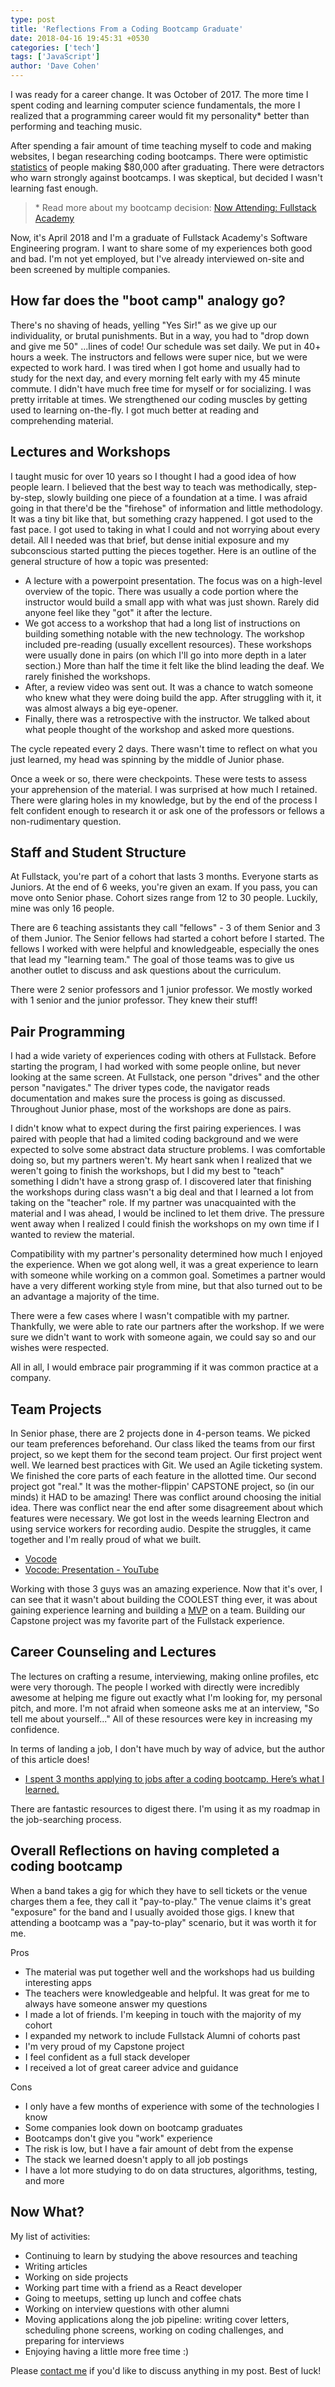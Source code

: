 ```yaml
---
type: post
title: 'Reflections From a Coding Bootcamp Graduate'
date: 2018-04-16 19:45:31 +0530
categories: ['tech']
tags: ['JavaScript']
author: 'Dave Cohen'
---
```


I was ready for a career change. It was October of 2017. The more time I spent coding and learning computer science fundamentals, the more I realized that a programming career would fit my personality\* better than performing and teaching music.

After spending a fair amount of time teaching myself to code and making websites, I began researching coding bootcamps. There were optimistic [statistics](https://cirr.org/data) of people making \$80,000 after graduating. There were detractors who warn strongly against bootcamps. I was skeptical, but decided I wasn't learning fast enough.

> \* Read more about my bootcamp decision:
> [Now Attending: Fullstack Academy](/tech/now-attending-fullstack)

Now, it's April 2018 and I'm a graduate of Fullstack Academy's Software Engineering program. I want to share some of my experiences both good and bad. I'm not yet employed, but I've already interviewed on-site and been screened by multiple companies.

## How far does the "boot camp" analogy go?

There's no shaving of heads, yelling "Yes Sir!" as we give up our individuality, or brutal punishments. But in a way, you had to "drop down and give me 50" ...lines of code! Our schedule was set daily. We put in 40+ hours a week. The instructors and fellows were super nice, but we were expected to work hard. I was tired when I got home and usually had to study for the next day, and every morning felt early with my 45 minute commute. I didn't have much free time for myself or for socializing. I was pretty irritable at times. We strengthened our coding muscles by getting used to learning on-the-fly. I got much better at reading and comprehending material.

## Lectures and Workshops

I taught music for over 10 years so I thought I had a good idea of how people learn. I believed that the best way to teach was methodically, step-by-step, slowly building one piece of a foundation at a time. I was afraid going in that there'd be the "firehose" of information and little methodology. It was a tiny bit like that, but something crazy happened. I got used to the fast pace. I got used to taking in what I could and not worrying about every detail. All I needed was that brief, but dense initial exposure and my subconscious started putting the pieces together. Here is an outline of the general structure of how a topic was presented:

- A lecture with a powerpoint presentation. The focus was on a high-level overview of the topic. There was usually a code portion where the instructor would build a small app with what was just shown. Rarely did anyone feel like they "got" it after the lecture.
- We got access to a workshop that had a long list of instructions on building something notable with the new technology. The workshop included pre-reading (usually excellent resources). These workshops were usually done in pairs (on which I'll go into more depth in a later section.) More than half the time it felt like the blind leading the deaf. We rarely finished the workshops.
- After, a review video was sent out. It was a chance to watch someone who knew what they were doing build the app. After struggling with it, it was almost always a big eye-opener.
- Finally, there was a retrospective with the instructor. We talked about what people thought of the workshop and asked more questions.

The cycle repeated every 2 days. There wasn't time to reflect on what you just learned, my head was spinning by the middle of Junior phase.

Once a week or so, there were checkpoints. These were tests to assess your apprehension of the material. I was surprised at how much I retained. There were glaring holes in my knowledge, but by the end of the process I felt confident enough to research it or ask one of the professors or fellows a non-rudimentary question.

## Staff and Student Structure

At Fullstack, you're part of a cohort that lasts 3 months. Everyone starts as Juniors. At the end of 6 weeks, you're given an exam. If you pass, you can move onto Senior phase. Cohort sizes range from 12 to 30 people. Luckily, mine was only 16 people.

There are 6 teaching assistants they call "fellows" - 3 of them Senior and 3 of them Junior. The Senior fellows had started a cohort before I started. The fellows I worked with were helpful and knowledgeable, especially the ones that lead my "learning team." The goal of those teams was to give us another outlet to discuss and ask questions about the curriculum.

There were 2 senior professors and 1 junior professor. We mostly worked with 1 senior and the junior professor. They knew their stuff!

## Pair Programming

I had a wide variety of experiences coding with others at Fullstack. Before starting the program, I had worked with some people online, but never looking at the same screen. At Fullstack, one person "drives" and the other person "navigates." The driver types code, the navigator reads documentation and makes sure the process is going as discussed. Throughout Junior phase, most of the workshops are done as pairs.

I didn't know what to expect during the first pairing experiences. I was paired with people that had a limited coding background and we were expected to solve some abstract data structure problems. I was comfortable doing so, but my partners weren't. My heart sank when I realized that we weren't going to finish the workshops, but I did my best to "teach" something I didn't have a strong grasp of. I discovered later that finishing the workshops during class wasn't a big deal and that I learned a lot from taking on the "teacher" role. If my partner was unacquainted with the material and I was ahead, I would be inclined to let them drive. The pressure went away when I realized I could finish the workshops on my own time if I wanted to review the material.

Compatibility with my partner's personality determined how much I enjoyed the experience. When we got along well, it was a great experience to learn with someone while working on a common goal. Sometimes a partner would have a very different working style from mine, but that also turned out to be an advantage a majority of the time.

There were a few cases where I wasn't compatible with my partner. Thankfully, we were able to rate our partners after the workshop. If we were sure we didn't want to work with someone again, we could say so and our wishes were respected.

All in all, I would embrace pair programming if it was common practice at a company.

## Team Projects

In Senior phase, there are 2 projects done in 4-person teams. We picked our team preferences beforehand. Our class liked the teams from our first project, so we kept them for the second team project. Our first project went well. We learned best practices with Git. We used an Agile ticketing system. We finished the core parts of each feature in the allotted time. Our second project got "real." It was the mother-flippin' CAPSTONE project, so (in our minds) it HAD to be amazing! There was conflict around choosing the initial idea. There was conflict near the end after some disagreement about which features were necessary. We got lost in the weeds learning Electron and using service workers for recording audio. Despite the struggles, it came together and I'm really proud of what we built.

- [Vocode](http://vocode.herokuapp.com/)
- [Vocode: Presentation - YouTube](https://www.youtube.com/watch?v=-_gCMrigUcw)

Working with those 3 guys was an amazing experience. Now that it's over, I can see that it wasn't about building the COOLEST thing ever, it was about gaining experience learning and building a [MVP](https://en.wikipedia.org/wiki/Minimum_viable_product) on a team. Building our Capstone project was my favorite part of the Fullstack experience.

## Career Counseling and Lectures

The lectures on crafting a resume, interviewing, making online profiles, etc were very thorough. The people I worked with directly were incredibly awesome at helping me figure out exactly what I'm looking for, my personal pitch, and more. I'm not afraid when someone asks me at an interview, "So tell me about yourself..." All of these resources were key in increasing my confidence.

In terms of landing a job, I don't have much by way of advice, but the author of this article does!

- [I spent 3 months applying to jobs after a coding bootcamp. Here’s what I learned.](https://medium.freecodecamp.org/5-key-learnings-from-the-post-bootcamp-job-search-9a07468d2331)

There are fantastic resources to digest there. I'm using it as my roadmap in the job-searching process.

## Overall Reflections on having completed a coding bootcamp

When a band takes a gig for which they have to sell tickets or the venue charges them a fee, they call it "pay-to-play." The venue claims it's great "exposure" for the band and I usually avoided those gigs. I knew that attending a bootcamp was a "pay-to-play" scenario, but it was worth it for me.

Pros

- The material was put together well and the workshops had us building interesting apps
- The teachers were knowledgeable and helpful. It was great for me to always have someone answer my questions
- I made a lot of friends. I'm keeping in touch with the majority of my cohort
- I expanded my network to include Fullstack Alumni of cohorts past
- I'm very proud of my Capstone project
- I feel confident as a full stack developer
- I received a lot of great career advice and guidance

Cons

- I only have a few months of experience with some of the technologies I know
- Some companies look down on bootcamp graduates
- Bootcamps don't give you "work" experience
- The risk is low, but I have a fair amount of debt from the expense
- The stack we learned doesn't apply to all job postings
- I have a lot more studying to do on data structures, algorithms, testing, and more

## Now What?

My list of activities:

- Continuing to learn by studying the above resources and teaching
- Writing articles
- Working on side projects
- Working part time with a friend as a React developer
- Going to meetups, setting up lunch and coffee chats
- Working on interview questions with other alumni
- Moving applications along the job pipeline: writing cover letters, scheduling phone screens, working on coding challenges, and preparing for interviews
- Enjoying having a little more free time :)

Please [contact me](/contact/) if you'd like to discuss anything in my post. Best of luck!
